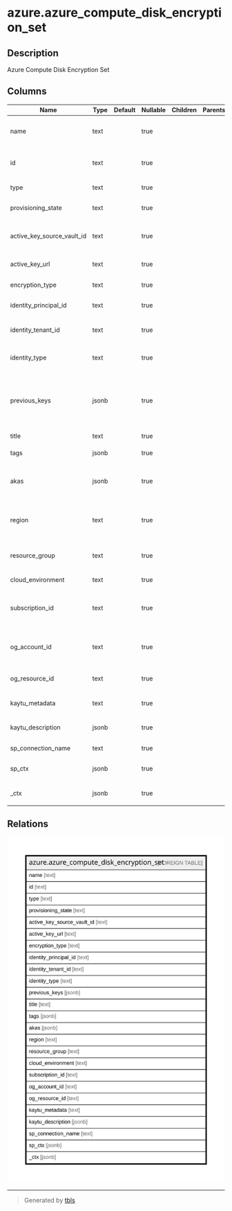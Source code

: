 # azure.azure_compute_disk_encryption_set

## Description

Azure Compute Disk Encryption Set

## Columns

| Name | Type | Default | Nullable | Children | Parents | Comment |
| ---- | ---- | ------- | -------- | -------- | ------- | ------- |
| name | text |  | true |  |  | The friendly name that identifies the disk encryption set |
| id | text |  | true |  |  | The unique id identifying the resource in subscription |
| type | text |  | true |  |  | The type of the resource in Azure |
| provisioning_state | text |  | true |  |  | The disk encryption set provisioning state |
| active_key_source_vault_id | text |  | true |  |  | Resource id of the KeyVault containing the key or secret |
| active_key_url | text |  | true |  |  | Url pointing to a key or secret in KeyVault |
| encryption_type | text |  | true |  |  | Contains the type of the encryption |
| identity_principal_id | text |  | true |  |  | The object id of the Managed Identity Resource |
| identity_tenant_id | text |  | true |  |  | The tenant id of the Managed Identity Resource |
| identity_type | text |  | true |  |  | The type of Managed Identity used by the DiskEncryptionSet |
| previous_keys | jsonb |  | true |  |  | A list of key vault keys previously used by this disk encryption set while a key rotation is in progress |
| title | text |  | true |  |  | Title of the resource. |
| tags | jsonb |  | true |  |  | A map of tags for the resource. |
| akas | jsonb |  | true |  |  | Array of globally unique identifier strings (also known as) for the resource. |
| region | text |  | true |  |  | The Azure region/location in which the resource is located. |
| resource_group | text |  | true |  |  | The resource group which holds this resource. |
| cloud_environment | text |  | true |  |  | The Azure Cloud Environment. |
| subscription_id | text |  | true |  |  | The Azure Subscription ID in which the resource is located. |
| og_account_id | text |  | true |  |  | The Platform Account ID in which the resource is located. |
| og_resource_id | text |  | true |  |  | The unique ID of the resource in opengovernance. |
| kaytu_metadata | text |  | true |  |  | Platform Metadata of the Azure resource. |
| kaytu_description | jsonb |  | true |  |  | The full model description of the resource |
| sp_connection_name | text |  | true |  |  | Steampipe connection name. |
| sp_ctx | jsonb |  | true |  |  | Steampipe context in JSON form. |
| _ctx | jsonb |  | true |  |  | Steampipe context in JSON form. |

## Relations

![er](azure.azure_compute_disk_encryption_set.svg)

---

> Generated by [tbls](https://github.com/k1LoW/tbls)
